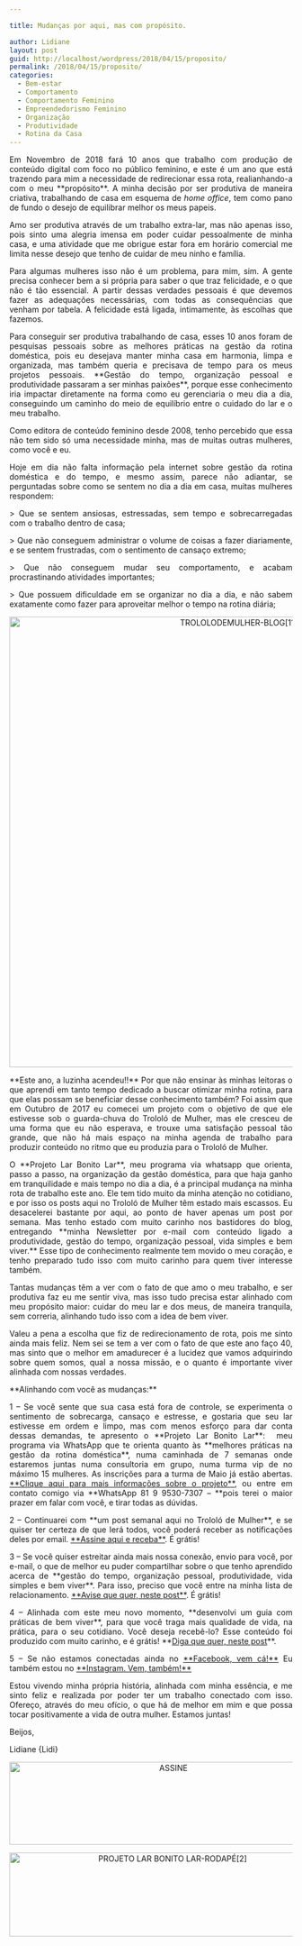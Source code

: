 ```yaml
---

title: Mudanças por aqui, mas com propósito.

author: Lidiane
layout: post
guid: http://localhost/wordpress/2018/04/15/proposito/
permalink: /2018/04/15/proposito/
categories:
  - Bem-estar
  - Comportamento
  - Comportamento Feminino
  - Empreendedorismo Feminino
  - Organização
  - Produtividade
  - Rotina da Casa
---
```

<p align="justify">
  Em Novembro de 2018 fará 10 anos que trabalho com produção de conteúdo digital com foco no público feminino, e este é um ano que está trazendo para mim a necessidade de redirecionar essa rota, realianhando-a com o meu **propósito**. A minha decisão por ser produtiva de maneira criativa, trabalhando de casa em esquema de <em>home office</em>, tem como pano de fundo o desejo de equilibrar melhor os meus papeis.
</p>

<p align="justify">
  Amo ser produtiva através de um trabalho extra-lar, mas não apenas isso, pois sinto uma alegria imensa em poder cuidar pessoalmente de minha casa, e uma atividade que me obrigue estar fora em horário comercial me limita nesse desejo que tenho de cuidar de meu ninho e família.
</p>

<p align="justify">
  Para algumas mulheres isso não é um problema, para mim, sim. A gente precisa conhecer bem a si própria para saber o que traz felicidade, e o que não é tão essencial. A partir dessas verdades pessoais é que devemos fazer as adequações necessárias, com todas as consequências que venham por tabela. A felicidade está ligada, intimamente, às escolhas que fazemos.
</p>

<p align="justify">
  Para conseguir ser produtiva trabalhando de casa, esses 10 anos foram de pesquisas pessoais sobre as melhores práticas na gestão da rotina doméstica, pois eu desejava manter minha casa em harmonia, limpa e organizada, mas também queria e precisava de tempo para os meus projetos pessoais. **Gestão do tempo, organização pessoal e produtividade passaram a ser minhas paixões**, porque esse conhecimento iria impactar diretamente na forma como eu gerenciaria o meu dia a dia, conseguindo um caminho do meio de equilíbrio entre o cuidado do lar e o meu trabalho.
</p>

<p align="justify">
  Como editora de conteúdo feminino desde 2008, tenho percebido que essa não tem sido só uma necessidade minha, mas de muitas outras mulheres, como você e eu.
</p>

<p align="justify">
  Hoje em dia não falta informação pela internet sobre gestão da rotina doméstica e do tempo, e mesmo assim, parece não adiantar, se perguntadas sobre como se sentem no dia a dia em casa, muitas mulheres respondem:
</p>

<p align="justify">
  > Que se sentem ansiosas, estressadas, sem tempo e sobrecarregadas com o trabalho dentro de casa;
</p>

<p align="justify">
  > Que não conseguem administrar o volume de coisas a fazer diariamente, e se sentem frustradas, com o sentimento de cansaço extremo;
</p>

<p align="justify">
  > Que não conseguem mudar seu comportamento, e acabam procrastinando atividades importantes;
</p>

<p align="justify">
  > Que possuem dificuldade em se organizar no dia a dia, e não sabem exatamente como fazer para aproveitar melhor o tempo na rotina diária;
</p>

<p align="center">
  <img class="alignnone size-full wp-image-14600" src="http://www.trololodemulher.com.br/blog/wp-content/uploads/2018/04/TROLOLODEMULHER-BLOG11.jpg" alt="TROLOLODEMULHER-BLOG[11]" width="800" height="800" />
</p>

<p align="justify">
  **Este ano, a luzinha acendeu!!** Por que não ensinar às minhas leitoras o que aprendi em tanto tempo dedicado a buscar otimizar minha rotina, para que elas possam se beneficiar desse conhecimento também? Foi assim que em Outubro de 2017 eu comecei um projeto com o objetivo de que ele estivesse sob o guarda-chuva do Trololó de Mulher, mas ele cresceu de uma forma que eu não esperava, e trouxe uma satisfação pessoal tão grande, que não há mais espaço na minha agenda de trabalho para produzir conteúdo no ritmo que eu produzia para o Trololó de Mulher.
</p>

<p align="justify">
  O **Projeto Lar Bonito Lar**, meu programa via whatsapp que orienta, passo a passo, na organização da gestão doméstica, para que haja ganho em tranquilidade e mais tempo no dia a dia, é a principal mudança na minha rota de trabalho este ano. Ele tem tido muito da minha atenção no cotidiano, e por isso os posts aqui no Trololó de Mulher têm estado mais escassos. Eu desacelerei bastante por aqui, ao ponto de haver apenas um post por semana. Mas tenho estado com muito carinho nos bastidores do blog, entregando **minha Newsletter por e-mail com conteúdo ligado a produtividade, gestão do tempo, organização pessoal, vida simples e bem viver.** Esse tipo de conhecimento realmente tem movido o meu coração, e tenho preparado tudo isso com muito carinho para quem tiver interesse também.
</p>

<p align="justify">
  Tantas mudanças têm a ver com o fato de que amo o meu trabalho, e ser produtiva faz eu me sentir viva, mas isso tudo precisa estar alinhado com meu propósito maior: cuidar do meu lar e dos meus, de maneira tranquila, sem correria, alinhando tudo isso com a idea de bem viver.
</p>

<p align="justify">
  Valeu a pena a escolha que fiz de redirecionamento de rota, pois me sinto ainda mais feliz. Nem sei se tem a ver com o fato de que este ano faço 40, mas sinto que o melhor em amadurecer é a lucidez que vamos adquirindo sobre quem somos, qual a nossa missão, e o quanto é importante viver alinhada com nossas verdades.
</p>

<p align="justify">
  **Alinhando com você as mudanças:**
</p>

<p align="justify">
  1 – Se você sente que sua casa está fora de controle, se experimenta o sentimento de sobrecarga, cansaço e estresse, e gostaria que seu lar estivesse em ordem e limpo, mas com menos esforço para dar conta dessas demandas, te apresento o **Projeto Lar Bonito Lar**:  meu programa via WhatsApp que te orienta quanto às **melhores práticas na gestão da rotina doméstica**, numa caminhada de 7 semanas onde estaremos juntas numa consultoria em grupo, numa turma vip de no máximo 15 mulheres. As inscrições para a turma de Maio já estão abertas. <a href="http://www.trololodemulher.com.br/projeto-lar-bonito-lar/" target="_blank">**Clique aqui para mais informações sobre o projeto**</a>, ou entre em contato comigo via **WhatsApp 81 9 9530-7307 – **pois terei o maior prazer em falar com você, e tirar todas as dúvidas.
</p>

<p align="justify">
  2 – Continuarei com **um post semanal aqui no Trololó de Mulher**, e se quiser ter certeza de que lerá todos, você poderá receber as notificações deles por email. <a href="https://feedburner.google.com/fb/a/mailverify?uri=blogBichaFemea&loc=en_US" target="_blank">**Assine aqui e receba**</a>. É grátis!
</p>

<p align="justify">
  3 – Se você quiser estreitar ainda mais nossa conexão, envio para você, por e-mail, o que de melhor eu puder compartilhar sobre o que tenho aprendido acerca de **gestão do tempo, organização pessoal, produtividade, vida simples e bem viver**. Para isso, preciso que você entre na minha lista de relacionamento. <a href="http://www.trololodemulher.com.br/2018/02/28/newsletter/" target="_blank">**Avise que quer, neste post**</a>. É grátis!
</p>

<p align="justify">
  4 – Alinhada com este meu novo momento, **desenvolvi um guia com práticas de bem viver**, para que você traga mais qualidade de vida, na prática, para o seu cotidiano. Você deseja recebê-lo? Esse conteúdo foi produzido com muito carinho, e é grátis! **<a href="http://www.trololodemulher.com.br/2018/03/09/bem-viver/" target="_blank">Diga que quer, neste post</a>**.
</p>

<p align="justify">
  5 &#8211; Se não estamos conectadas ainda no <a href="https://www.facebook.com/TrololoMulher/" target="_blank">**Facebook, vem cá!**</a> Eu também estou no <a href="https://www.instagram.com/trololodemulher/" target="_blank">**Instagram. Vem, também!**</a>
</p>

<p align="justify">
  Estou vivendo minha própria história, alinhada com minha essência, e me sinto feliz e realizada por poder ter um trabalho conectado com isso. Ofereço, através do meu ofício, o que há de melhor em mim e que possa tocar positivamente a vida de outra mulher. Estamos juntas!
</p>

<p align="justify">
  Beijos,
</p>

<p align="justify">
  Lidiane {Lidi}
</p>

<p align="center">
  <a href="http://feedburner.google.com/fb/a/mailverify?uri=blogbichafemea&loc=pt_BR" target="_blank"><img class="alignnone size-full wp-image-14011" src="http://www.trololodemulher.com.br/blog/wp-content/uploads/2017/08/ASSINE.jpg" alt="ASSINE" width="568" height="147" /></a>
</p>

<p align="center">
  <a href="http://www.trololodemulher.com.br/projeto-lar-bonito-lar/"><img class="wp-image-14554 size-full" src="http://www.trololodemulher.com.br/blog/wp-content/uploads/2018/02/PROJETO-LAR-BONITO-LAR-RODAPÉ2.jpg" alt="PROJETO LAR BONITO LAR-RODAPÉ[2]" width="565" height="149" /></a>
</p>